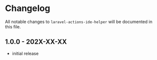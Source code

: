 # Changelog

All notable changes to `laravel-actions-ide-helper` will be documented in this file.

## 1.0.0 - 202X-XX-XX

- initial release
